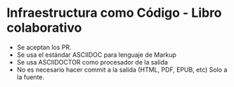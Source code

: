 # Infraestructura como Código - Libro colaborativo

* Se aceptan los PR.
* Se usa el estándar ASCIIDOC para lenguaje de Markup
* Se usa ASCIIDOCTOR como procesador de la salida
* No es necesario hacer commit a la salida (HTML, PDF, EPUB, etc) Solo a la fuente. 
